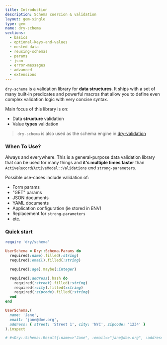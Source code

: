 ```yaml
---
title: Introduction
description: Schema coercion & validation
layout: gem-single
type: gem
name: dry-schema
sections:
  - basics
  - optional-keys-and-values
  - nested-data
  - reusing-schemas
  - params
  - json
  - error-messages
  - advanced
  - extensions
---
```


`dry-schema` is a validation library for **data structures**. It ships with a set of many built-in predicates and powerful macros that allow you to define even complex validation logic with very concise syntax.

Main focus of this library is on:

- Data **structure** validation
- Value **types** validation

> `dry-schema` is also used as the schema engine in [dry-validation](/gems/dry-validation)

### When To Use?

Always and everywhere. This is a general-purpose data validation library that can be used for many things and **it's multiple times faster** than `ActiveRecord`/`ActiveModel::Validations` _and_ `strong-parameters`.

Possible use-cases include validation of:

- Form params
- "GET" params
- JSON documents
- YAML documents
- Application configuration (ie stored in ENV)
- Replacement for `strong-parameters`
- etc.

### Quick start

```ruby
require 'dry/schema'

UserSchema = Dry::Schema.Params do
  required(:name).filled(:string)
  required(:email).filled(:string)

  required(:age).maybe(:integer)

  required(:address).hash do
    required(:street).filled(:string)
    required(:city).filled(:string)
    required(:zipcode).filled(:string)
  end
end

UserSchema.(
  name: 'Jane',
  email: 'jane@doe.org',
  address: { street: 'Street 1', city: 'NYC', zipcode: '1234' }
).inspect

# #<Dry::Schema::Result{:name=>"Jane", :email=>"jane@doe.org", :address=>{:street=>"Street 1", :city=>"NYC", :zipcode=>"1234"}} errors={:age=>["age is missing"]}>
```

